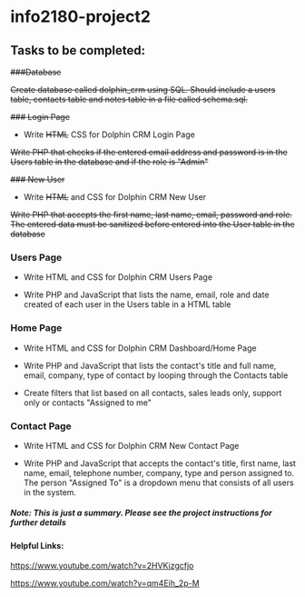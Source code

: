 # info2180-project2

## Tasks to be completed:

~~###Database~~

~~Create database called dolphin_crm using SQL. Should include a users table, contacts table and notes table in a file called schema.sql.~~

~~### Login Page~~

- Write ~~HTML~~ CSS for Dolphin CRM Login Page 

~~Write PHP that checks if the entered email address and password is in the Users table in the database and if the role is "Admin"~~

~~### New User~~

- Write ~~HTML~~ and CSS for Dolphin CRM New User

~~Write PHP that accepts the first name, last name, email, password and role. The entered data must be sanitized before entered into the User table in the database~~

### Users Page

- Write HTML and CSS for Dolphin CRM Users Page

- Write PHP and JavaScript that lists the name, email, role and date created of each user in the Users table in a HTML table 

### Home Page

- Write HTML and CSS for Dolphin CRM Dashboard/Home Page

- Write PHP and JavaScript that lists the contact's title and full name, email, company, type of contact by looping through the Contacts table

- Create filters that list based on all contacts, sales leads only, support only or  contacts "Assigned to me"

### Contact Page

- Write HTML and CSS for Dolphin CRM New Contact Page

- Write PHP and JavaScript that accepts the contact's title, first name, last name, email, telephone number, company, type and person assigned to. The person "Assigned To" is a dropdown menu that consists of all users in the system. 

##### Note: This is just a summary. Please see the project instructions for further details 

#### Helpful Links:

https://www.youtube.com/watch?v=2HVKizgcfjo

https://www.youtube.com/watch?v=qm4Eih_2p-M 

